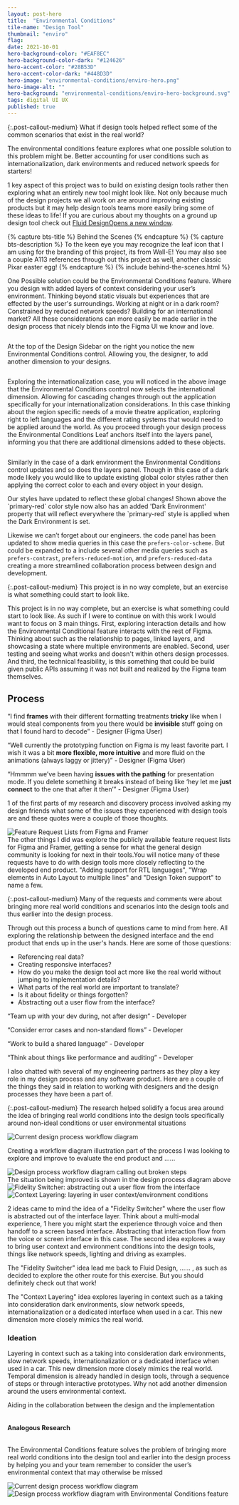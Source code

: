 ```yaml
---
layout: post-hero
title:  "Environmental Conditions"
tile-name: "Design Tool"
thumbnail: "enviro"
flag:
date: 2021-10-01
hero-background-color: "#EAF8EC"
hero-background-color-dark: "#124626"
hero-accent-color: "#28B53D"
hero-accent-color-dark: "#448D3D"
hero-image: "environmental-conditions/enviro-hero.png"
hero-image-alt: ""
hero-background: "environmental-conditions/enviro-hero-background.svg"
tags: digital UI UX
published: true
---
```


{:.post-callout-medium}
What if design tools helped reflect some of the common scenarios that exist in the real world?

The environmental conditions feature explores what one possible solution to this problem might be. Better accounting for user conditions such as internationalization, dark environments and reduced network speeds for starters!

1 key aspect of this project was to build on existing design tools rather then exploring what an entirely new tool might look like. Not only because much of the design projects we all work on are around improving existing products but it may help design tools teams more easily bring some of these ideas to life! If you are curious about my thoughts on a ground up design tool check out <a target="_blank" rel="noopener" href="https://fluiddesign.rehanbutt.com">Fluid Design<span class="visually-hidden">Opens a new window</span></a>.

<div class="grid-x grid-padding-x grid-margin-y">
  <div class="cell">
    <img src="../img/environmental-conditions/hero.jpg" alt="">
  </div>
</div>
{% capture bts-title %} Behind the Scenes {% endcapture %}
{% capture bts-description %} To the keen eye you may recognize the leaf icon that I am using for the branding of this project, its from Wall-E! You may also see a couple A113 references through out this project as well, another classic Pixar easter egg! {% endcapture %}
{% include behind-the-scenes.html %}

One Possible solution could be the Environmental Conditions feature. Where you design with added layers of context considering your user’s environment. Thinking beyond static visuals but experiences that are effected by the user's surroundings. Working at night or in a dark room? Constrained by reduced network speeds? Building for an international market? All these considerations can more easily be made earlier in the design process that nicely blends into the Figma UI we know and love.

<div class="grid-x grid-padding-x grid-margin-y">
  <div class="cell">
    <img src="../img/environmental-conditions/overall-default.jpg" alt="">
  </div>
</div>

At the top of the Design Sidebar on the right you notice the new Environmental Conditions control. Allowing you, the designer, to add another dimension to your designs.

<div class="grid-x grid-padding-x grid-margin-y">
  <div class="cell">
    <img src="../img/environmental-conditions/internationalization-detailed.jpg" alt="">
  </div>
</div>

Exploring the internationalization case, you will noticed in the above image that the Environmental Conditions control now selects the international dimension. Allowing for cascading changes through out the application specifically for your internationalization considerations. In this case thinking about the region specific needs of a movie theatre application, exploring right to left languages and the different rating systems that would need to be applied around the world. As you proceed through your design process the Environmental Conditions Leaf anchors itself into the layers panel, informing you that there are additional dimensions added to these objects.

<div class="grid-x grid-padding-x grid-margin-y">
  <div class="cell">
    <img src="../img/environmental-conditions/darkmode-detailed.jpg" alt="">
  </div>
</div>

Similarly in the case of a dark environment the Environmental Conditions control updates and so does the layers panel. Though in this case of a dark mode likely you would like to update existing global color styles rather then applying the correct color to each and every object in your design.

<div class="grid-x grid-padding-x grid-margin-y">
  <div class="cell medium-6">
    <img src="../img/environmental-conditions/styles-panel.jpg" alt="">
  </div>
  <div class="cell medium-6">
    <img src="../img/environmental-conditions/inspect-code.jpg" alt="">
  </div>
</div>
Our styles have updated to reflect these global changes! Shown above the `primary-red` color style now also has an added 'Dark Environment' property that will reflect everywhere the `primary-red` style is applied when the Dark Environment is set.

Likewise we can’t forget about our engineers. the code panel has been updated to show media queries in this case the `prefers-color-scheme`. But could be expanded to a include several other media queries such as `prefers-contrast`, `prefers-reduced-motion`, and `prefers-reduced-data` creating a more streamlined collaboration process between design and development.

{:.post-callout-medium}
This project is in no way complete, but an exercise is what something could start to look like.

This project is in no way complete, but an exercise is what something could start to look like. As such if I were to continue on with this work I would want to focus on 3 main things. First, exploring interaction details and how the Environmental Conditional feature interacts with the rest of Figma. Thinking about such as the relationship to pages, linked layers, and showcasing a state where multiple environments are enabled. Second, user testing and seeing what works and doesn't within others design processes. And third, the technical feasibility, is this something that could be build given public APIs assuming it was not built and realized by the Figma team themselves.

## Process

<div class="grid-x grid-padding-x grid-margin-y">
  <div class="cell medium-12">
    <p class="post-callout-small">“I find <strong>frames</strong> with their different formatting treatments <strong>tricky</strong> like when I would steal components from you there would be <strong>invisible</strong> stuff going on that I found hard to decode” <span class="byline">- Designer (Figma User)</span>
    </p>
  </div>
  <div class="cell medium-6">
    <p class="post-callout-small">“Well currently the prototyping function on Figma is my least favorite part. I wish it was a bit <strong>more flexible, more intuitive</strong> and more fluid on the animations (always laggy or jittery)” <span class="byline">- Designer (Figma User)</span>
    </p>
  </div>
  <div class="cell medium-6">
    <p class="post-callout-small">“Hmmmm we’ve been having <strong>issues with the pathing</strong> for presentation mode. If you delete something it breaks instead of being like ‘hey let me <strong>just connect</strong> to the one that after it then’” <span class="byline">- Designer (Figma User)</span>
    </p>
  </div>
</div>

1 of the first parts of my research and discovery process involved asking my design friends what some of the issues they experienced with design tools are and these quotes were a couple of those thoughts.

<div class="grid-x grid-padding-x grid-margin-y">
  <div class="cell">
    <img src="../img/environmental-conditions/feature-request-list.jpg" alt="Feature Request Lists from Figma and Framer">
  </div>
</div>
The other things I did was explore the publicly available feature request lists for Figma and Framer, getting a sense for what the general design community is looking for next in their tools.You will notice many of these requests have to do with design tools more closely reflecting to the developed end product. "Adding support for RTL languages", "Wrap elements in Auto Layout to multiple lines" and "Design Token support" to name a few.

{:.post-callout-medium}
Many of the requests and comments were about bringing more real world conditions and scenarios 
into the design tools and thus earlier into the design process. 

Through out this process a bunch of questions came to mind from here. All exploring the relationship between the designed interface and the end product that ends up in the user's hands. Here are some of those questions:

- Referencing real data?
- Creating responsive interfaces?
- How do you make the design tool act more like the real world without jumping to implementation details?
- What parts of the real world are important to translate?
- Is it about fidelity or things forgotten?
- Abstracting out a user flow from the interface?

<!-- <div class="grid-x grid-margin-x grid-margin-y">
  <div class="cell small-6 medium-4 quote-color-block square-block">
    <p class="post-callout-small">How do you make the design tool act more like the real world without jumping to implementation details?</p>
  </div>
  <div class="cell small-6 medium-4 quote-color-block square-block">
    <p class="post-callout-small">What parts of the real world are important to translate?</p>
  </div>
  <div class="cell small-6 medium-4 quote-color-block square-block">
    <p class="post-callout-small">Is it about fidelity or things forgotten?</p>
  </div>
  <div class="cell small-6 medium-4 quote-color-block square-block">
    <p class="post-callout-small">Abstracting out a user flow from the interface?</p>
  </div>
  <div class="cell small-6 medium-4 quote-color-block square-block">
    <p class="post-callout-small">Referencing real data?</p>
  </div>
  <div class="cell small-6 medium-4 quote-color-block square-block">
    <p class="post-callout-small">Creating responsive interfaces?</p>
  </div>
</div> -->

<div class="grid-x grid-margin-x grid-margin-y">
  <div class="cell medium-6 quote-color-block">
    <p class="post-callout-small">“Team up with your dev during, not after design” <span class="byline">- Developer</span></p>
  </div>
  <div class="cell medium-6 quote-color-block">
    <p class="post-callout-small">“Consider error cases and non-standard flows” <span class="byline">- Developer</span></p>
  </div>
  <div class="cell medium-6 quote-color-block">
    <p class="post-callout-small">“Work to build a shared language” <span class="byline">- Developer</span></p>
  </div>
  <div class="cell medium-6 quote-color-block">
    <p class="post-callout-small">“Think about things like performance and auditing” <span class="byline">- Developer</span></p>
  </div>
</div>

I also chatted with several of my engineering partners as they play a key role in my design process and any software product. Here are a couple of the things they said in relation to working with designers and the design processes they have been a part of.


{:.post-callout-medium}
The research helped solidify a focus area around the idea of bringing real world conditions into the design tools specifically around non-ideal conditions or user environmental situations


<div class="grid-x grid-padding-x grid-margin-y">
  <div class="cell">
    <img src="../img/environmental-conditions/design-process.jpg" alt="Current design process workflow diagram">
  </div>
</div>

Creating a workflow diagram illustration part of the process I was looking to explore and improve to evaluate the end product and ...... 

<div class="grid-x grid-padding-x grid-margin-y">
  <div class="cell">
    <img src="../img/environmental-conditions/design-process-broken.jpg" alt="Design process workflow diagram calling out broken steps">
  </div>
</div>
The situation being improved is shown in the design process diagram above

<div class="grid-x grid-padding-x grid-margin-y">
  <div class="cell medium-6">
    <img src="../img/environmental-conditions/fidelity-switcher.svg" alt="Fidelity Switcher: abstracting out a user flow from the interface">
  </div>
  <div class="cell medium-6">
    <img src="../img/environmental-conditions/context-layering.svg" alt="Context Layering: layering in user context/environment conditions">
  </div>
</div>

2 ideas came to mind the idea of a "Fidelity Switcher" where the user flow is abstracted out of the interface layer. Think about a multi-modal experience, 1 here you might start the experience through voice and then handoff to a screen based interface. Abstracting that interaction flow from the voice or screen interface in this case. The second idea explores a way to bring user context and environment conditions into the design tools, things like network speeds, lighting and driving as examples.

The "Fidelity Switcher" idea lead me back to Fluid Design, ...... , as such as decided to explore the other route for this exercise. But you should definitely check out that work!


The "Context Layering" idea explores layering in context such as a taking into consideration dark environments, slow network speeds, internationalization or a dedicated interface when used in a car. This new dimension more closely mimics the real world.


### Ideation

Layering in context such as a taking into consideration dark environments, slow network speeds, internationalization or a dedicated interface when used in a car. This new dimension more closely mimics the real world.
Temporal dimension is already handled in design tools, through a sequence of steps or through interactive prototypes.
Why not add another dimension around the users environmental context.

Aiding in the collaboration between the design and the implementation

<div class="grid-x grid-padding-x grid-margin-y">
  <div class="cell">
    <img src="../img/environmental-conditions/sketches.jpg" alt="">
  </div>
  <div class="cell">
    <img src="../img/environmental-conditions/figma-ui.jpg" alt="">
  </div>
</div>


#### Analogous Research

<div class="grid-x grid-padding-x grid-margin-y">
  <div class="cell medium-6">
    <img src="../img/environmental-conditions/analogous-inspo-ecotech.jpg" alt="">
  </div>
  <div class="cell medium-6">
    <img src="../img/environmental-conditions/analogous-inspo-render.jpg" alt="">
  </div>
  <div class="cell">
    <img src="../img/environmental-conditions/analogous-inspo-webdev.jpg" alt="">
  </div>
</div>

<!-- summary -->
The Environmental Conditions feature solves the problem of bringing more real world conditions into the design tool and earlier into the design process by helping you and your team remember to consider the user’s environmental context that may otherwise be missed

<div class="grid-x grid-padding-x grid-margin-y">
  <div class="cell">
    <img src="../img/environmental-conditions/design-process.jpg" alt="Current design process workflow diagram">
  </div>
</div>

<div class="grid-x grid-padding-x grid-margin-y">
  <div class="cell">
    <img src="../img/environmental-conditions/design-process-enviro.jpg" alt="Design process workflow diagram with Environmental Conditions feature">
  </div>
</div>

<!-- next steps -->
